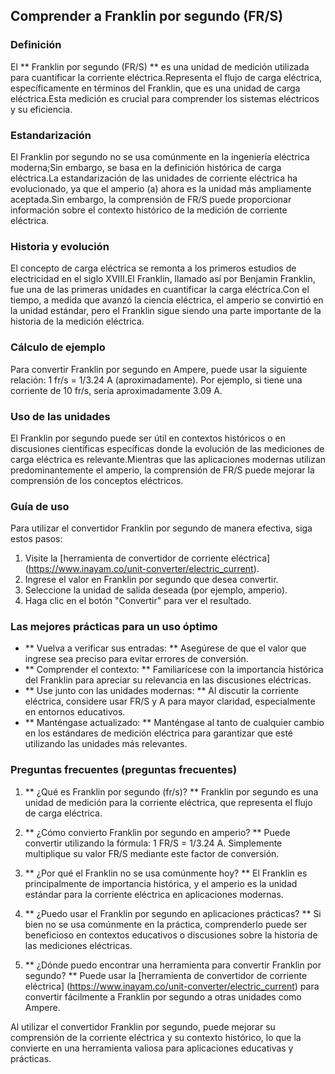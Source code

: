 ## Comprender a Franklin por segundo (FR/S)

### Definición
El ** Franklin por segundo (FR/S) ** es una unidad de medición utilizada para cuantificar la corriente eléctrica.Representa el flujo de carga eléctrica, específicamente en términos del Franklin, que es una unidad de carga eléctrica.Esta medición es crucial para comprender los sistemas eléctricos y su eficiencia.

### Estandarización
El Franklin por segundo no se usa comúnmente en la ingeniería eléctrica moderna;Sin embargo, se basa en la definición histórica de carga eléctrica.La estandarización de las unidades de corriente eléctrica ha evolucionado, ya que el amperio (a) ahora es la unidad más ampliamente aceptada.Sin embargo, la comprensión de FR/S puede proporcionar información sobre el contexto histórico de la medición de corriente eléctrica.

### Historia y evolución
El concepto de carga eléctrica se remonta a los primeros estudios de electricidad en el siglo XVIII.El Franklin, llamado así por Benjamin Franklin, fue una de las primeras unidades en cuantificar la carga eléctrica.Con el tiempo, a medida que avanzó la ciencia eléctrica, el amperio se convirtió en la unidad estándar, pero el Franklin sigue siendo una parte importante de la historia de la medición eléctrica.

### Cálculo de ejemplo
Para convertir Franklin por segundo en Ampere, puede usar la siguiente relación:
1 fr/s = 1/3.24 A (aproximadamente).
Por ejemplo, si tiene una corriente de 10 fr/s, sería aproximadamente 3.09 A.

### Uso de las unidades
El Franklin por segundo puede ser útil en contextos históricos o en discusiones científicas específicas donde la evolución de las mediciones de carga eléctrica es relevante.Mientras que las aplicaciones modernas utilizan predominantemente el amperio, la comprensión de FR/S puede mejorar la comprensión de los conceptos eléctricos.

### Guía de uso
Para utilizar el convertidor Franklin por segundo de manera efectiva, siga estos pasos:
1. Visite la [herramienta de convertidor de corriente eléctrica] (https://www.inayam.co/unit-converter/electric_current).
2. Ingrese el valor en Franklin por segundo que desea convertir.
3. Seleccione la unidad de salida deseada (por ejemplo, amperio).
4. Haga clic en el botón "Convertir" para ver el resultado.

### Las mejores prácticas para un uso óptimo
- ** Vuelva a verificar sus entradas: ** Asegúrese de que el valor que ingrese sea preciso para evitar errores de conversión.
- ** Comprender el contexto: ** Familiarícese con la importancia histórica del Franklin para apreciar su relevancia en las discusiones eléctricas.
- ** Use junto con las unidades modernas: ** Al discutir la corriente eléctrica, considere usar FR/S y A para mayor claridad, especialmente en entornos educativos.
- ** Manténgase actualizado: ** Manténgase al tanto de cualquier cambio en los estándares de medición eléctrica para garantizar que esté utilizando las unidades más relevantes.

### Preguntas frecuentes (preguntas frecuentes)

1. ** ¿Qué es Franklin por segundo (fr/s)? **
Franklin por segundo es una unidad de medición para la corriente eléctrica, que representa el flujo de carga eléctrica.

2. ** ¿Cómo convierto Franklin por segundo en amperio? **
Puede convertir utilizando la fórmula: 1 FR/S = 1/3.24 A. Simplemente multiplique su valor FR/S mediante este factor de conversión.

3. ** ¿Por qué el Franklin no se usa comúnmente hoy? **
El Franklin es principalmente de importancia histórica, y el amperio es la unidad estándar para la corriente eléctrica en aplicaciones modernas.

4. ** ¿Puedo usar el Franklin por segundo en aplicaciones prácticas? **
Si bien no se usa comúnmente en la práctica, comprenderlo puede ser beneficioso en contextos educativos o discusiones sobre la historia de las mediciones eléctricas.

5. ** ¿Dónde puedo encontrar una herramienta para convertir Franklin por segundo? **
Puede usar la [herramienta de convertidor de corriente eléctrica] (https://www.inayam.co/unit-converter/electric_current) para convertir fácilmente a Franklin por segundo a otras unidades como Ampere.

Al utilizar el convertidor Franklin por segundo, puede mejorar su comprensión de la corriente eléctrica y su contexto histórico, lo que la convierte en una herramienta valiosa para aplicaciones educativas y prácticas.